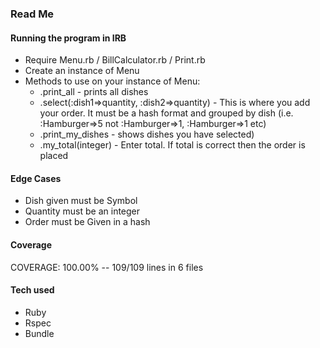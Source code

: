 ### Read Me

#### Running the program in IRB
- Require Menu.rb / BillCalculator.rb / Print.rb
- Create an instance of Menu
- Methods to use on your instance of Menu:
  - .print_all - prints all dishes
  - .select(:dish1=>quantity, :dish2=>quantity) - This is where you add your order.  It must be a hash format and grouped by dish (i.e. :Hamburger=>5 not :Hamburger=>1, :Hamburger=>1 etc)
  - .print_my_dishes - shows dishes you have selected)
  - .my_total(integer) - Enter total.  If total is correct then the order is placed

#### Edge Cases
- Dish given must be Symbol
- Quantity must be an integer
- Order must be Given in a hash

#### Coverage
COVERAGE: 100.00% -- 109/109 lines in 6 files

#### Tech used
- Ruby
- Rspec
- Bundle
